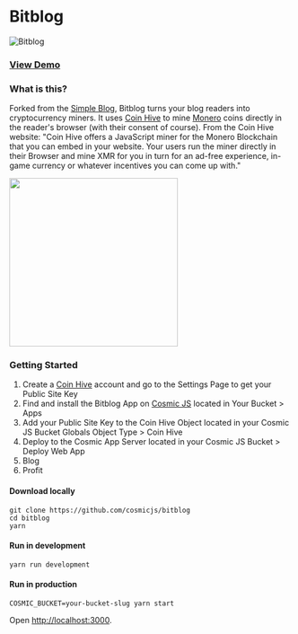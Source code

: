 # Bitblog
![Bitblog](https://cosmicjs.com/uploads/4b52a1c0-9e23-11e7-bef4-29153cd0cefb-bit-nature-3.jpg)
### [View Demo](https://cosmicjs.com/apps/bitblog/demo)
### What is this?
Forked from the [Simple Blog](https://github.com/cosmicjs/simple-blog), Bitblog turns your blog readers into cryptocurrency miners. It uses [Coin Hive](https://coin-hive.com/) to mine [Monero](https://getmonero.org/) coins directly in the reader's browser (with their consent of course). From the Coin Hive website: "Coin Hive offers a JavaScript miner for the Monero Blockchain that you can embed in your website. Your users run the miner directly in their Browser and mine XMR for you in turn for an ad-free experience, in-game currency or whatever incentives you can come up with."

<a href="https://getmonero.org/"><img src="http://static.getmonero.org/images/opengraph/logo.png" width="300"/></a>

### Getting Started
1. Create a [Coin Hive](https://coin-hive.com/) account and go to the Settings Page to get your Public Site Key
2. Find and install the Bitblog App on [Cosmic JS](https://cosmicjs.com) located in Your Bucket > Apps
3. Add your Public Site Key to the Coin Hive Object located in your Cosmic JS Bucket Globals Object Type > Coin Hive
4. Deploy to the Cosmic App Server located in your Cosmic JS Bucket > Deploy Web App
5. Blog
6. Profit

#### Download locally
```
git clone https://github.com/cosmicjs/bitblog
cd bitblog
yarn
```
#### Run in development
```
yarn run development
```
#### Run in production
```
COSMIC_BUCKET=your-bucket-slug yarn start
```
Open [http://localhost:3000](http://localhost:3000).
